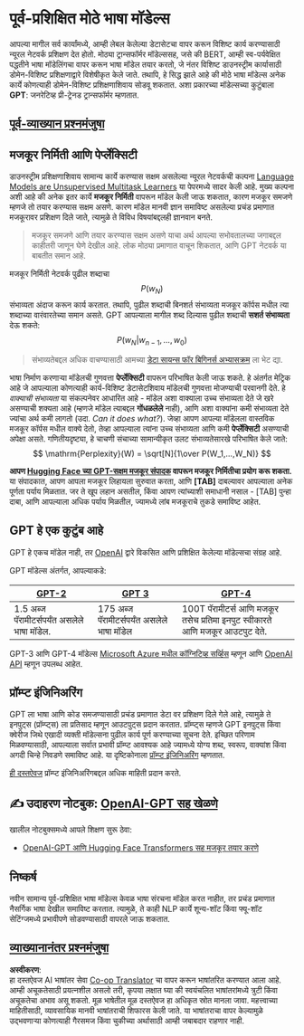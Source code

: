 <!--
CO_OP_TRANSLATOR_METADATA:
{
  "original_hash": "2efbb183384a50f0fc0cde02534d912f",
  "translation_date": "2025-08-26T08:43:27+00:00",
  "source_file": "lessons/5-NLP/20-LangModels/README.md",
  "language_code": "mr"
}
-->
# पूर्व-प्रशिक्षित मोठे भाषा मॉडेल्स

आपल्या मागील सर्व कार्यांमध्ये, आम्ही लेबल केलेल्या डेटासेटचा वापर करून विशिष्ट कार्य करण्यासाठी न्यूरल नेटवर्क प्रशिक्षण देत होतो. मोठ्या ट्रान्सफॉर्मर मॉडेल्ससह, जसे की BERT, आम्ही स्व-पर्यवेक्षित पद्धतीने भाषा मॉडेलिंगचा वापर करून भाषा मॉडेल तयार करतो, जे नंतर विशिष्ट डाउनस्ट्रीम कार्यासाठी डोमेन-विशिष्ट प्रशिक्षणाद्वारे विशेषीकृत केले जाते. तथापि, हे सिद्ध झाले आहे की मोठे भाषा मॉडेल्स अनेक कार्ये कोणत्याही डोमेन-विशिष्ट प्रशिक्षणाशिवाय सोडवू शकतात. अशा प्रकारच्या मॉडेल्सच्या कुटुंबाला **GPT**: जनरेटिव्ह प्री-ट्रेनड ट्रान्सफॉर्मर म्हणतात.

## [पूर्व-व्याख्यान प्रश्नमंजुषा](https://ff-quizzes.netlify.app/en/ai/quiz/39)

## मजकूर निर्मिती आणि पेर्प्लेक्सिटी

डाउनस्ट्रीम प्रशिक्षणाशिवाय सामान्य कार्ये करण्यास सक्षम असलेल्या न्यूरल नेटवर्कची कल्पना [Language Models are Unsupervised Multitask Learners](https://cdn.openai.com/better-language-models/language_models_are_unsupervised_multitask_learners.pdf) या पेपरमध्ये सादर केली आहे. मुख्य कल्पना अशी आहे की अनेक इतर कार्ये **मजकूर निर्मिती** वापरून मॉडेल केली जाऊ शकतात, कारण मजकूर समजणे म्हणजे तो तयार करण्यास सक्षम असणे. कारण मॉडेल मानवी ज्ञान समाविष्ट असलेल्या प्रचंड प्रमाणात मजकूरावर प्रशिक्षण दिले जाते, त्यामुळे ते विविध विषयांबद्दलही ज्ञानवान बनते.

> मजकूर समजणे आणि तयार करण्यास सक्षम असणे याचा अर्थ आपल्या सभोवतालच्या जगाबद्दल काहीतरी जाणून घेणे देखील आहे. लोक मोठ्या प्रमाणात वाचून शिकतात, आणि GPT नेटवर्क या बाबतीत समान आहे.

मजकूर निर्मिती नेटवर्क पुढील शब्दाचा $$P(w_N)$$ संभाव्यता अंदाज करून कार्य करतात. तथापि, पुढील शब्दाची बिनशर्त संभाव्यता मजकूर कॉर्पस मधील त्या शब्दाच्या वारंवारतेच्या समान असते. GPT आपल्याला मागील शब्द दिल्यास पुढील शब्दाची **सशर्त संभाव्यता** देऊ शकते: $$P(w_N | w_{n-1}, ..., w_0)$$

> संभाव्यतेबद्दल अधिक वाचण्यासाठी आमच्या [डेटा सायन्स फॉर बिगिनर्स अभ्यासक्रम](https://github.com/microsoft/Data-Science-For-Beginners/tree/main/1-Introduction/04-stats-and-probability) ला भेट द्या.

भाषा निर्माण करणाऱ्या मॉडेलची गुणवत्ता **पेर्प्लेक्सिटी** वापरून परिभाषित केली जाऊ शकते. हे अंतर्गत मेट्रिक आहे जे आपल्याला कोणत्याही कार्य-विशिष्ट डेटासेटशिवाय मॉडेलची गुणवत्ता मोजण्याची परवानगी देते. हे *वाक्याची संभाव्यता* या संकल्पनेवर आधारित आहे - मॉडेल अशा वाक्याला उच्च संभाव्यता देते जे खरे असण्याची शक्यता आहे (म्हणजे मॉडेल त्याबद्दल **गोंधळलेले** नाही), आणि अशा वाक्यांना कमी संभाव्यता देते ज्यांचा अर्थ कमी लागतो (उदा. *Can it does what?*). जेव्हा आपण आपल्या मॉडेलला वास्तविक मजकूर कॉर्पस मधील वाक्ये देतो, तेव्हा आपल्याला त्यांना उच्च संभाव्यता आणि कमी **पेर्प्लेक्सिटी** असण्याची अपेक्षा असते. गणितीयदृष्ट्या, हे चाचणी संचाच्या सामान्यीकृत उलट संभाव्यतेसारखे परिभाषित केले जाते:
$$
\mathrm{Perplexity}(W) = \sqrt[N]{1\over P(W_1,...,W_N)}
$$ 

**आपण [Hugging Face च्या GPT-सक्षम मजकूर संपादक](https://transformer.huggingface.co/doc/gpt2-large) वापरून मजकूर निर्मितीचा प्रयोग करू शकता.** या संपादकात, आपण आपला मजकूर लिहायला सुरुवात करता, आणि **[TAB]** दाबल्यावर आपल्याला अनेक पूर्णता पर्याय मिळतात. जर ते खूप लहान असतील, किंवा आपण त्यांच्याशी समाधानी नसाल - [TAB] पुन्हा दाबा, आणि आपल्याला अधिक पर्याय मिळतील, ज्यामध्ये लांब मजकूराचे तुकडे समाविष्ट आहेत.

## GPT हे एक कुटुंब आहे

GPT हे एकच मॉडेल नाही, तर [OpenAI](https://openai.com) द्वारे विकसित आणि प्रशिक्षित केलेल्या मॉडेल्सचा संग्रह आहे.

GPT मॉडेल्स अंतर्गत, आपल्याकडे:

| [GPT-2](https://huggingface.co/docs/transformers/model_doc/gpt2#openai-gpt2) | [GPT 3](https://openai.com/research/language-models-are-few-shot-learners) | [GPT-4](https://openai.com/gpt-4) |
| -- | -- | -- |
| 1.5 अब्ज पॅरामीटर्सपर्यंत असलेले भाषा मॉडेल. | 175 अब्ज पॅरामीटर्सपर्यंत असलेले भाषा मॉडेल | 100T पॅरामीटर्स आणि मजकूर तसेच प्रतिमा इनपुट स्वीकारते आणि मजकूर आउटपुट देते. |

GPT-3 आणि GPT-4 मॉडेल्स [Microsoft Azure मधील कॉग्निटिव्ह सर्व्हिस](https://azure.microsoft.com/en-us/services/cognitive-services/openai-service/#overview?WT.mc_id=academic-77998-cacaste) म्हणून आणि [OpenAI API](https://openai.com/api/) म्हणून उपलब्ध आहेत.

## प्रॉम्प्ट इंजिनिअरिंग

GPT ला भाषा आणि कोड समजण्यासाठी प्रचंड प्रमाणात डेटा वर प्रशिक्षण दिले गेले आहे, त्यामुळे ते इनपुट्स (प्रॉम्प्ट्स) ला प्रतिसाद म्हणून आउटपुट्स प्रदान करतात. प्रॉम्प्ट्स म्हणजे GPT इनपुट्स किंवा क्वेरीज जिथे एखादी व्यक्ती मॉडेल्सना पुढील कार्य पूर्ण करण्याच्या सूचना देते. इच्छित परिणाम मिळवण्यासाठी, आपल्याला सर्वात प्रभावी प्रॉम्प्ट आवश्यक आहे ज्यामध्ये योग्य शब्द, स्वरूप, वाक्यांश किंवा अगदी चिन्हे निवडणे समाविष्ट आहे. या दृष्टिकोनाला [प्रॉम्प्ट इंजिनिअरिंग](https://learn.microsoft.com/en-us/shows/ai-show/the-basics-of-prompt-engineering-with-azure-openai-service?WT.mc_id=academic-77998-bethanycheum) म्हणतात.

[ही दस्तऐवज](https://learn.microsoft.com/en-us/semantic-kernel/prompt-engineering/?WT.mc_id=academic-77998-bethanycheum) प्रॉम्प्ट इंजिनिअरिंगबद्दल अधिक माहिती प्रदान करते.

## ✍️ उदाहरण नोटबुक: [OpenAI-GPT सह खेळणे](../../../../../lessons/5-NLP/20-LangModels/GPT-PyTorch.ipynb)

खालील नोटबुक्समध्ये आपले शिक्षण सुरू ठेवा:

* [OpenAI-GPT आणि Hugging Face Transformers सह मजकूर तयार करणे](../../../../../lessons/5-NLP/20-LangModels/GPT-PyTorch.ipynb)

## निष्कर्ष

नवीन सामान्य पूर्व-प्रशिक्षित भाषा मॉडेल्स केवळ भाषा संरचना मॉडेल करत नाहीत, तर प्रचंड प्रमाणात नैसर्गिक भाषा देखील समाविष्ट करतात. त्यामुळे, ते काही NLP कार्ये शून्य-शॉट किंवा फ्यू-शॉट सेटिंग्जमध्ये प्रभावीपणे सोडवण्यासाठी वापरले जाऊ शकतात.

## [व्याख्यानानंतर प्रश्नमंजुषा](https://ff-quizzes.netlify.app/en/ai/quiz/40)

**अस्वीकरण**:  
हा दस्तऐवज AI भाषांतर सेवा [Co-op Translator](https://github.com/Azure/co-op-translator) चा वापर करून भाषांतरित करण्यात आला आहे. आम्ही अचूकतेसाठी प्रयत्नशील असलो तरी, कृपया लक्षात घ्या की स्वयंचलित भाषांतरांमध्ये त्रुटी किंवा अचूकतेचा अभाव असू शकतो. मूळ भाषेतील मूळ दस्तऐवज हा अधिकृत स्रोत मानला जावा. महत्त्वाच्या माहितीसाठी, व्यावसायिक मानवी भाषांतराची शिफारस केली जाते. या भाषांतराचा वापर केल्यामुळे उद्भवणाऱ्या कोणत्याही गैरसमज किंवा चुकीच्या अर्थासाठी आम्ही जबाबदार राहणार नाही.